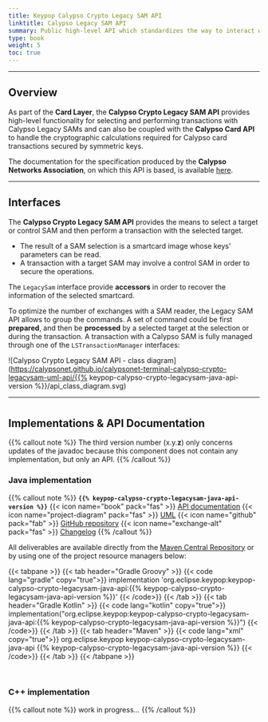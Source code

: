 ```yaml
---
title: Keypop Calypso Crypto Legacy SAM API
linktitle: Calypso Legacy SAM API
summary: Public high-level API which standardizes the way to interact with a Calypso® legacy SAM product (SAM-C1, HSM-C1, etc...).
type: book
weight: 5
toc: true
---
```


---
## Overview

As part of the **Card Layer**, the **Calypso Crypto Legacy SAM API** provides high-level functionality for selecting 
and performing transactions with Calypso Legacy SAMs and can also be coupled with the **Calypso Card API** to handle the 
cryptographic calculations required for Calypso card transactions secured by symmetric keys.

The documentation for the specification produced by the **Calypso Networks Association**, on which this API is based,
is available [here](https://calypsonet.org/).

---
## Interfaces

The **Calypso Crypto Legacy SAM API** provides the means to select a target or control SAM and then perform a transaction with the selected target.
- The result of a SAM selection is a smartcard image whose keys' parameters can be read.
- A transaction with a target SAM may involve a control SAM in order to secure the operations.

The `LegacySam` interface provide **accessors** in order to recover the information of the selected smartcard.

To optimize the number of exchanges with a SAM reader, the Legacy SAM API allows to group the commands.
A set of command could be first **prepared**, and then be **processed** by a selected target at the selection or
during the transaction.
A transaction with a Calypso SAM is fully managed through one of the `LSTransactionManager` interfaces:

![Calypso Crypto Legacy SAM API - class diagram](https://calypsonet.github.io/calypsonet-terminal-calypso-crypto-legacysam-uml-api/{{% keypop-calypso-crypto-legacysam-java-api-version %}}/api_class_diagram.svg)

---
#
## Implementations & API Documentation

{{% callout note %}}
The third version number (x.y.**z**) only concerns updates of the javadoc because this component does not contain any
implementation, but only an API.
{{% /callout %}}

### Java implementation
{{% callout note %}}
**`{{% keypop-calypso-crypto-legacysam-java-api-version %}}`**
<span class="component-metadata">{{< icon name="book" pack="fas" >}} [API documentation](https://eclipse-keypop.github.io/keypop-calypso-crypto-legacysam-java-api/)</span>
<span class="component-metadata">{{< icon name="project-diagram" pack="fas" >}} [UML](https://calypsonet.github.io/calypsonet-terminal-calypso-crypto-legacysam-uml-api/)</span>
<span class="component-metadata">{{< icon name="github" pack="fab" >}} [GitHub repository](https://github.com/eclipse-keypop/keypop-calypso-crypto-legacysam-java-api/)</span>
<span class="component-metadata">{{< icon name="exchange-alt" pack="fas" >}} [Changelog](https://github.com/eclipse-keypop/keypop-calypso-crypto-legacysam-java-api/blob/main/CHANGELOG.md)</span>
{{% /callout %}}

All deliverables are available directly from the [Maven Central Repository](https://central.sonatype.com/search?q=keypop-calypso-crypto-legacysam-java-api) or by using one of the project resource managers below:

{{< tabpane >}}
{{< tab header="Gradle Groovy" >}}
{{< code lang="gradle" copy="true">}}
implementation 'org.eclipse.keypop:keypop-calypso-crypto-legacysam-java-api:{{% keypop-calypso-crypto-legacysam-java-api-version %}}'
{{< /code>}}
{{< /tab >}}
{{< tab header="Gradle Kotlin" >}}
{{< code lang="kotlin" copy="true">}}
implementation("org.eclipse.keypop:keypop-calypso-crypto-legacysam-java-api:{{% keypop-calypso-crypto-legacysam-java-api-version %}}")
{{< /code>}}
{{< /tab >}}
{{< tab header="Maven" >}}
{{< code lang="xml" copy="true">}}
<dependency>
    <groupId>org.eclipse.keypop</groupId>
    <artifactId>keypop-calypso-crypto-legacysam-java-api</artifactId>
    <version>{{% keypop-calypso-crypto-legacysam-java-api-version %}}</version>
</dependency>
{{< /code>}}
{{< /tab >}}
{{< /tabpane >}}

<br>

### C++ implementation
{{% callout note %}}
work in progress...
{{% /callout %}}
